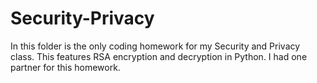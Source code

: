 # Security-Privacy
In this folder is the only coding homework for my Security and Privacy class. This features RSA encryption and decryption in Python. I had one partner for this homework.
